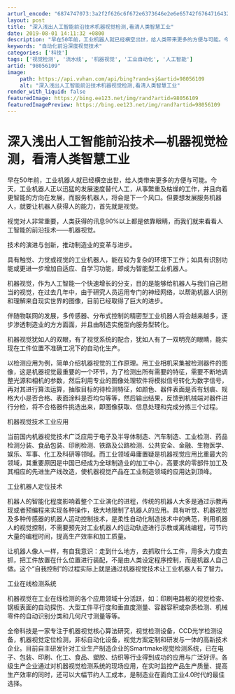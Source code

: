 ```yaml
---
arturl_encode: "6874747073:3a2f2f626c6f672e6373646e2e6e65742f6764716432303139:2f61727469636c652f64657461696c732f3938303536313039"
layout: post
title: "深入浅出人工智能前沿技术机器视觉检测,看清人类智慧工业"
date: 2019-08-01 14:11:32 +0800
description: "早在50年前，工业机器人就已经横空出世，给人类带来更多的方便与可能。今天，工业机器人正以迅猛的发展速"
keywords: "自动化前沿深度视觉技术"
categories: ['科技']
tags: ['视觉检测', '流水线', '机器视觉', '工业自动化', '人工智能']
artid: "98056109"
image:
    path: https://api.vvhan.com/api/bing?rand=sj&artid=98056109
    alt: "深入浅出人工智能前沿技术机器视觉检测,看清人类智慧工业"
render_with_liquid: false
featuredImage: https://bing.ee123.net/img/rand?artid=98056109
featuredImagePreview: https://bing.ee123.net/img/rand?artid=98056109
---
```


# 深入浅出人工智能前沿技术—机器视觉检测，看清人类智慧工业

早在50年前，工业机器人就已经横空出世，给人类带来更多的方便与可能。今天，工业机器人正以迅猛的发展速度替代人工，从事繁重及枯燥的工作，并且向着更智能的方向在发展，而服务机器人，将会是下一个风口。但要想发展服务机器人，就要让机器人获得人的能力，首先就是视觉。

视觉对人非常重要，人类获得的讯息90%以上都是依靠眼睛，而我们就来看看人工智能的前沿技术——机器视觉。

技术的演进与创新，推动制造业的变革与进步。

具有触觉、力觉或视觉的工业机器人，能在较为复杂的环境下工作；如具有识别功能或更进一步增加自适应、自学习功能，即成为智能型工业机器人。

机器视觉，作为人工智能一个快速增长的分支，目的是能够给机器人与我们自己相当的视觉，在过去几年中，由于研究人员运用专门的神经网络，以帮助机器人识别和理解来自现实世界的图像，目前已经取得了巨大的进步。

伴随物联网的发展，多传感器、分布式控制的精密型工业机器人将会越来越多，逐步渗透制造业的方方面面，并且由制造实施型向服务型转化。

机器视觉犹如人的双眼，有了视觉系统的配合，犹如人有了一双明亮的眼睛，能实现在工件位置不准确工况下的自动化生产。

以检测应用为例，简单介绍机器视觉的工作原理。用工业相机采集被检测器件的图像，这是机器视觉最重要的一个环节，为了检测出所有需要的特征，需要不断地调整光源和相机的参数，然后利用专业的图像处理软件将模拟信号转化为数字信号，再对其进行算法运算，抽取目标的待检测特征，如颜色、器件表面是否有划痕、规格大小是否合格、表面涂料是否均匀等等，然后输出结果，反馈到机械端对器件进行分检，将不合格器件挑选出来，即图像获取、信息处理和完成分拣三个过程。

机器视觉技术工业应用

当前国内机器视觉技术广泛应用于电子及半导体制造、汽车制造、工业检测、药品检测分装、食品包装、印刷检测、铁路及公路检测、公共安全、金融、生物医学、娱乐、军事、化工及科研等领域。而工业领域毋庸置疑是机器视觉应用比重最大的领域，其重要原因是中国已经成为全球制造业的加工中心，高要求的零部件加工及其相应的先进生产线改造，使机器视觉产品在工业制造领域的应用达到顶峰。

工业机器人定位技术

机器人的智能化程度影响着整个工业演化的进程，传统的机器人大多是通过示教再现或者预编程来实现各种操作，极大地限制了机器人的应用。具有听觉、机器视觉及多种传感器的机器人运动控制技术，是柔性自动化制造技术中的典范，利用机器人的视觉控制，不需要预先对工业机器人的运动轨迹进行示教或离线编程，可节约大量的编程时间，提高生产效率和加工质量。

让机器人像人一样，有自我意识：走到什么地方，去抓取什么工件，用多大力度去抓，把工件放置在什么位置进行装配，不是由人类设定程序控制，而是机器人自己做。这个“自我控制”的过程实际上就是通过机器视觉技术让工业机器人有了智力。

工业在线检测系统

机器视觉在工业在线检测的各个应用领域十分活跃，如：印刷电路板的视觉检查、钢板表面的自动探伤、大型工件平行度和垂直度测量、容器容积或杂质检测、机械零件的自动识别分类和几何尺寸测量等等。

全帝科技是一家专注于机器视觉核心算法研究，视觉检测设备，CCD光学检测设备，机器视觉定位检测，非标自动化设备，视觉方案定制和研发与一体的高新技术企业。目前自主研发针对工业生产制造企业的Smartmake视觉检测系统，已在电子、包装、印刷、化工、食品、塑胶、纺织等行业得到成功的应用与广泛好评。各级生产企业通过对机器视觉检测系统的现场应用，在实时监控产品生产质量、提高生产效率的同时，还可以大幅节约人工成本，是制造业在面向工业4.0时代的最佳选择。